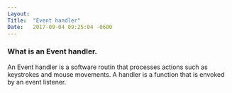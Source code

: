 ```yaml
---
Layout:	
Title:	"Event handler"
Date:	2017-09-04 09:25:04 -0600
---
```

### What is an Event handler.
An Event handler is a software routin that processes actions such as keystrokes and mouse movements.
A handler is a function that is envoked by an event listener.
